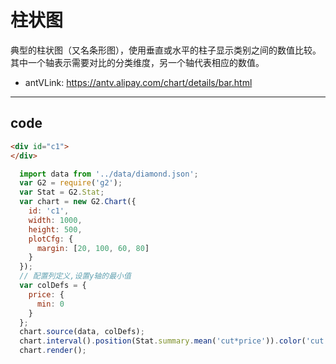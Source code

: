 # 柱状图

典型的柱状图（又名条形图），使用垂直或水平的柱子显示类别之间的数值比较。其中一个轴表示需要对比的分类维度，另一个轴代表相应的数值。

- antVLink: https://antv.alipay.com/chart/details/bar.html

----

## code

```html
<div id="c1">
</div>
```

```js
  import data from '../data/diamond.json';
  var G2 = require('g2');
  var Stat = G2.Stat;
  var chart = new G2.Chart({
    id: 'c1',
    width: 1000,
    height: 500,
    plotCfg: {
      margin: [20, 100, 60, 80]
    }
  });
  // 配置列定义,设置y轴的最小值
  var colDefs = {
    price: {
      min: 0
    }
  };
  chart.source(data, colDefs);
  chart.interval().position(Stat.summary.mean('cut*price')).color('cut');
  chart.render();
```
